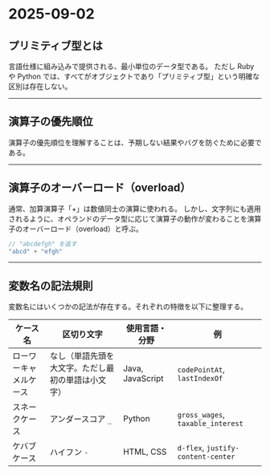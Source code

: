 # 2025-09-02

## プリミティブ型とは

言語仕様に組み込みで提供される、最小単位のデータ型である。
ただし Ruby や Python では、すべてがオブジェクトであり「プリミティブ型」という明確な区別は存在しない。

---

## 演算子の優先順位

演算子の優先順位を理解することは、予期しない結果やバグを防ぐために必要である。

---

## 演算子のオーバーロード（overload）

通常、加算演算子「+」は数値同士の演算に使われる。
しかし、文字列にも適用されるように、オペランドのデータ型に応じて演算子の動作が変わることを演算子のオーバーロード（overload）と呼ぶ。

```js
// "abcdefgh" を返す
"abcd" + "efgh"
```

---

## 変数名の記法規則

変数名にはいくつかの記法が存在する。それぞれの特徴を以下に整理する。

| ケース名        | 区切り文字                     | 使用言語・分野          | 例                                  |
| ----------- | ------------------------- | ---------------- | ---------------------------------- |
| ローワーキャメルケース | なし（単語先頭を大文字。ただし最初の単語は小文字） | Java, JavaScript | `codePointAt`, `lastIndexOf`       |
| スネークケース     | アンダースコア `_`               | Python           | `gross_wages`, `taxable_interest`  |
| ケバブケース      | ハイフン `-`                  | HTML, CSS        | `d-flex`, `justify-content-center` |
